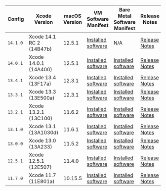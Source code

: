  Config   | Xcode Version                   | macOS Version | VM Software Manifest | Bare Metal Software Manifest | Release Notes
----------|---------------------------------|---------------|----------------------------|-------------------|--------------
 `14.1.0` | Xcode 14.1 RC 2 (14B47b) | 12.5.1 | [Installed software](https://circle-macos-docs.s3.amazonaws.com/image-manifest/v9002/index.html) | N/A | [Release Notes](https://discuss.circleci.com/t/xcode-14-1-rc-2-released/45890)
 `14.0.1` | Xcode 14.0.1 (14A400) | 12.5.1 | [Installed software](https://circle-macos-docs.s3.amazonaws.com/image-manifest/v8824/index.html) | [Installed software](https://circle-macos-docs.s3.amazonaws.com/image-manifest/cci-macos-production-3134/index.html) | [Release Notes](https://discuss.circleci.com/t/xcode-14-0-1-rc-released/45424)
 `13.4.1` | Xcode 13.4 (13F17a) | 12.3.1 | [Installed software](https://circle-macos-docs.s3.amazonaws.com/image-manifest/v8094/index.html) | [Installed software](https://circle-macos-docs.s3.amazonaws.com/image-manifest/cci-macos-production-2890/index.html) | [Release Notes](https://discuss.circleci.com/t/xcode-13-4-1-released/44328)
 `13.3.1` | Xcode 13.3 (13E500a) | 12.3.1 | [Installed software](https://circle-macos-docs.s3.amazonaws.com/image-manifest/v7555/index.html) | [Installed software](https://circle-macos-docs.s3.amazonaws.com/image-manifest/cci-macos-production-2718/index.html) | [Release Notes](https://discuss.circleci.com/t/xcode-13-3-1-released/43675)
 `13.2.1` | Xcode 13.2.1 (13C100) | 11.6.2 | [Installed software](https://circle-macos-docs.s3.amazonaws.com/image-manifest/v6690/index.html) | [Installed software](https://circle-macos-docs.s3.amazonaws.com/image-manifest/cci-macos-production-2243/index.html) | [Release Notes](https://discuss.circleci.com/t/xcode-13-2-1-released/42334)
 `13.1.0` | Xcode 13.1 (13A1030d) | 11.6.1 | [Installed software](https://circle-macos-docs.s3.amazonaws.com/image-manifest/v6269/index.html) | [Installed software](https://circle-macos-docs.s3.amazonaws.com/image-manifest/cci-macos-production-2218/index.html) | [Release Notes](https://discuss.circleci.com/t/xcode-13-1-rc-released/41577)
 `13.0.0` | Xcode 13.0 (13A233) | 11.5.2 | [Installed software](https://circle-macos-docs.s3.amazonaws.com/image-manifest/v6052/index.html) | [Installed software](https://circle-macos-docs.s3.amazonaws.com/image-manifest/cci-macos-production-1977/index.html) | [Release Notes](https://discuss.circleci.com/t/xcode-13-rc-released/41256)
 `12.5.1` | Xcode 12.5.1 (12E507) | 11.4.0 | [Installed software](https://circle-macos-docs.s3.amazonaws.com/image-manifest/v5775/index.html) | [Installed software](https://circle-macos-docs.s3.amazonaws.com/image-manifest/cci-macos-production-1964/index.html) | [Release Notes](https://discuss.circleci.com/t/xcode-12-5-1-released/40490)
 `11.7.0` | Xcode 11.7 (11E801a) | 10.15.5 | [Installed software](https://circle-macos-docs.s3.amazonaws.com/image-manifest/v3587/index.html) | [Installed software](https://circle-macos-docs.s3.amazonaws.com/image-manifest/cci-macos-production-2297/index.html) | [Release Notes](https://discuss.circleci.com/t/xcode-11-7-released/37312)
